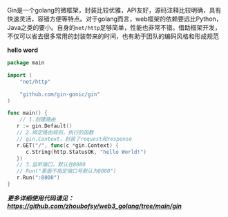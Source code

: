 Gin是一个golang的微框架，封装比较优雅，API友好，源码注释比较明确，具有快速灵活，容错方便等特点。对于golang而言，web框架的依赖要远比Python，Java之类的要小。自身的`net/http`足够简单，性能也非常不错。借助框架开发，不仅可以省去很多常用的封装带来的时间，也有助于团队的编码风格和形成规范

**hello word**

```go
package main

import (
    "net/http"

    "github.com/gin-gonic/gin"
)

func main() {
    // 1.创建路由
   r := gin.Default()
   // 2.绑定路由规则，执行的函数
   // gin.Context，封装了request和response
   r.GET("/", func(c *gin.Context) {
      c.String(http.StatusOK, "hello World!")
   })
   // 3.监听端口，默认在8080
   // Run("里面不指定端口号默认为8080") 
   r.Run(":8000")
}
```

***更多详细使用代码请见：https://github.com/zhoubofsy/web3_golang/tree/main/gin***
